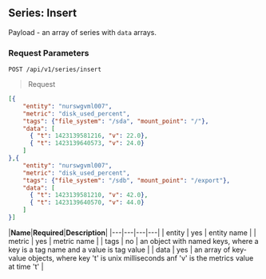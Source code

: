 ## Series: Insert

Payload - an array of series with `data` arrays.

### Request Parameters

```
POST /api/v1/series/insert
```

> Request

```json
[{
    "entity": "nurswgvml007",
    "metric": "disk_used_percent",
    "tags": {"file_system": "/sda", "mount_point": "/"},
    "data": [
      { "t": 1423139581216, "v": 22.0},
      { "t": 1423139640573, "v": 24.0}
    ]
},{
    "entity": "nurswgvml007",
    "metric": "disk_used_percent",
    "tags": {"file_system": "/sdb", "mount_point": "/export"},
    "data": [
      { "t": 1423139581210, "v": 42.0},
      { "t": 1423139640570, "v": 44.0}
    ]
}]
```

|**Name**|**Required**|**Description**|
|---|---|---|---|
| entity | yes | entity name |
| metric | yes | metric name |
| tags | no | an object with named keys, where a key is a tag name and a value is tag value |
| data | yes | an array of key-value objects, where key 't' is unix milliseconds anf 'v' is the metrics value at time 't' |
